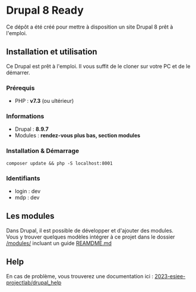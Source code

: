 # Drupal 8 Ready

Ce dépôt a été créé pour mettre à disposition un site Drupal 8 prêt à l'emploi.

## Installation et utilisation

Ce Drupal est prêt à l'emploi. Il vous suffit de le cloner sur votre PC et de le démarrer.

### Prérequis

- PHP : **v7.3** (ou ultérieur)

### Informations

- Drupal : **8.9.7**
- Modules : **rendez-vous plus bas, section modules**

### Installation & Démarrage

```
composer update && php -S localhost:8001
```

###  Identifiants

- login : dev
- mdp : dev

## Les modules

Dans Drupal, il est possible de développer et d'ajouter des modules.
<br/>Vous y trouver quelques modèles intégrer à ce projet dans le dossier [/modules/](/modules/) incluant un guide [REAMDME.md](/modules/README.md)

## Help

En cas de problème, vous trouverez une documentation ici : [2023-esiee-projectlab/drupal_help](https://github.com/2023-esiee-projectlab/drupal_help)
